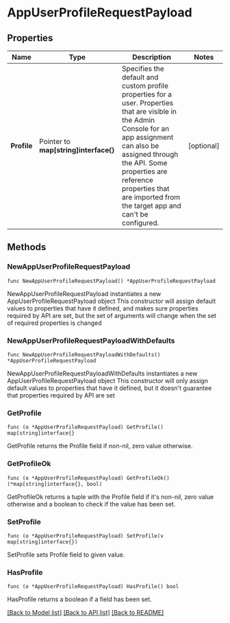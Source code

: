 # AppUserProfileRequestPayload

## Properties

Name | Type | Description | Notes
------------ | ------------- | ------------- | -------------
**Profile** | Pointer to **map[string]interface{}** | Specifies the default and custom profile properties for a user. Properties that are visible in the Admin Console for an app assignment can also be assigned through the API. Some properties are reference properties that are imported from the target app and can&#39;t be configured.  | [optional] 

## Methods

### NewAppUserProfileRequestPayload

`func NewAppUserProfileRequestPayload() *AppUserProfileRequestPayload`

NewAppUserProfileRequestPayload instantiates a new AppUserProfileRequestPayload object
This constructor will assign default values to properties that have it defined,
and makes sure properties required by API are set, but the set of arguments
will change when the set of required properties is changed

### NewAppUserProfileRequestPayloadWithDefaults

`func NewAppUserProfileRequestPayloadWithDefaults() *AppUserProfileRequestPayload`

NewAppUserProfileRequestPayloadWithDefaults instantiates a new AppUserProfileRequestPayload object
This constructor will only assign default values to properties that have it defined,
but it doesn't guarantee that properties required by API are set

### GetProfile

`func (o *AppUserProfileRequestPayload) GetProfile() map[string]interface{}`

GetProfile returns the Profile field if non-nil, zero value otherwise.

### GetProfileOk

`func (o *AppUserProfileRequestPayload) GetProfileOk() (*map[string]interface{}, bool)`

GetProfileOk returns a tuple with the Profile field if it's non-nil, zero value otherwise
and a boolean to check if the value has been set.

### SetProfile

`func (o *AppUserProfileRequestPayload) SetProfile(v map[string]interface{})`

SetProfile sets Profile field to given value.

### HasProfile

`func (o *AppUserProfileRequestPayload) HasProfile() bool`

HasProfile returns a boolean if a field has been set.


[[Back to Model list]](../README.md#documentation-for-models) [[Back to API list]](../README.md#documentation-for-api-endpoints) [[Back to README]](../README.md)


